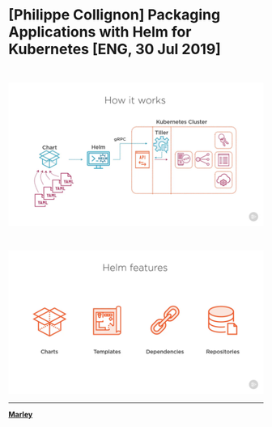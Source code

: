 # [Philippe Collignon] Packaging Applications with Helm for Kubernetes [ENG, 30 Jul 2019]


<br/>

![Application](/img/pic-01.png?raw=true)


<br/>

![Application](/img/pic-02.png?raw=true)


---

<a href="https://marley.org"><strong>Marley</strong></a>
